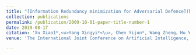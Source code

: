 ```yaml
---
title: "[Information Redundancy minimization for Adversarial Defence](http://adamdad.github.io/files/information redundancy minimization.pdf)"
collection: publications
permalink: /publication/2009-10-01-paper-title-number-1
date: 2019-08-17
citation: 'Xu Xiao1*,<u>Yang Xingyi*<\u>, Chen Yijun*, Wang Zheng，Hu Yining and Xie Lizhe'
venue: 'The International Joint Conference on Artificial Intelligence, Artificial Intelligence & Business Security (IJCAIW)'

---
```


